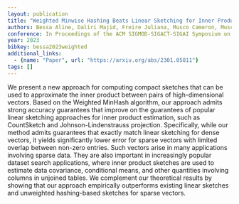 ```yaml
---
layout: publication
title: "Weighted Minwise Hashing Beats Linear Sketching for Inner Product Estimation"
authors: Bessa Aline, Daliri Majid, Freire Juliana, Musco Cameron, Musco Christopher, Santos Aécio, Zhang Haoxiang
conference: In Proceedings of the ACM SIGMOD-SIGACT-SIGAI Symposium on Principles of Database Systems
year: 2023
bibkey: bessa2023weighted
additional_links:
  - {name: "Paper", url: "https://arxiv.org/abs/2301.05811"}
tags: []
---
```

We present a new approach for computing compact sketches that can be used to
approximate the inner product between pairs of high-dimensional vectors. Based
on the Weighted MinHash algorithm, our approach admits strong accuracy
guarantees that improve on the guarantees of popular linear sketching approaches
for inner product estimation, such as CountSketch and Johnson-Lindenstrauss
projection. Specifically, while our method admits guarantees that exactly match
linear sketching for dense vectors, it yields significantly lower error for
sparse vectors with limited overlap between non-zero entries. Such vectors arise
in many applications involving sparse data. They are also important in
increasingly popular dataset search applications, where inner product sketches
are used to estimate data covariance, conditional means, and other quantities
involving columns in unjoined tables. We complement our theoretical results by
showing that our approach empirically outperforms existing linear sketches and
unweighted hashing-based sketches for sparse vectors.
